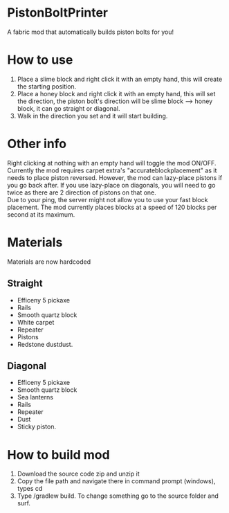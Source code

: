 # PistonBoltPrinter
A fabric mod that automatically builds piston bolts for you!
# How to use
1. Place a slime block and right click it with an empty hand, this will create the starting position. 
2. Place a honey block and right click it with an empty hand, this will set the direction, the piston bolt's direction will be slime block --> honey block, it can go straight or diagonal.
3. Walk in the direction you set and it will start building.
# Other info
Right clicking at nothing with an empty hand will toggle the mod ON/OFF.<br> 
Currently the mod requires carpet extra's "accurateblockplacement" as it needs to place piston reversed. However, the mod can lazy-place pistons if you go back after. If you use lazy-place on diagonals, you will need to go twice as there are 2 direction of pistons on that one.<br> 
Due to your ping, the server might not allow you to use your fast block placement. The mod currently places blocks at a speed of 120 blocks per second at its maximum.<br> 

# Materials
Materials are now hardcoded
## Straight
- Efficeny 5 pickaxe
- Rails
- Smooth quartz block
- White carpet
- Repeater
- Pistons
- Redstone dustdust.</br>
## Diagonal
- Efficeny 5 pickaxe
- Smooth quartz block
- Sea lanterns
- Rails
- Repeater
- Dust
- Sticky piston.
# How to build mod
1. Download the source code zip and unzip it
2. Copy the file path and navigate there in command prompt (windows), types cd <file location>
3. Type /gradlew build. To change something go to the source folder and surf.
